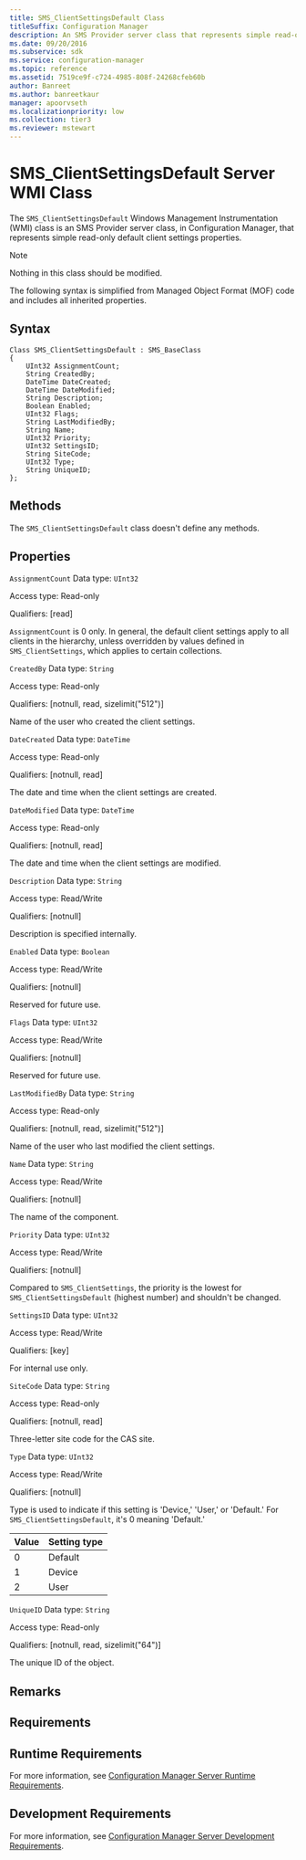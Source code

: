 ```yaml
---
title: SMS_ClientSettingsDefault Class
titleSuffix: Configuration Manager
description: An SMS Provider server class that represents simple read-only default client settings properties.
ms.date: 09/20/2016
ms.subservice: sdk
ms.service: configuration-manager
ms.topic: reference
ms.assetid: 7519ce9f-c724-4985-808f-24268cfeb60b
author: Banreet
ms.author: banreetkaur
manager: apoorvseth
ms.localizationpriority: low
ms.collection: tier3
ms.reviewer: mstewart
---
```

# SMS_ClientSettingsDefault Server WMI Class
The `SMS_ClientSettingsDefault` Windows Management Instrumentation (WMI) class is an SMS Provider server class, in Configuration Manager, that represents simple read-only default client settings properties.

> [!NOTE]
>  Nothing in this class should be modified.

 The following syntax is simplified from Managed Object Format (MOF) code and includes all inherited properties.

## Syntax

```
Class SMS_ClientSettingsDefault : SMS_BaseClass
{
    UInt32 AssignmentCount;
    String CreatedBy;
    DateTime DateCreated;
    DateTime DateModified;
    String Description;
    Boolean Enabled;
    UInt32 Flags;
    String LastModifiedBy;
    String Name;
    UInt32 Priority;
    UInt32 SettingsID;
    String SiteCode;
    UInt32 Type;
    String UniqueID;
};
```

## Methods
 The `SMS_ClientSettingsDefault` class doesn't define any methods.

## Properties
 `AssignmentCount`
 Data type: `UInt32`

 Access type: Read-only

 Qualifiers: [read]

 `AssignmentCount` is 0 only. In general, the default client settings apply to all clients in the hierarchy, unless overridden by values defined in `SMS_ClientSettings`, which applies to certain collections.

 `CreatedBy`
 Data type: `String`

 Access type: Read-only

 Qualifiers: [notnull, read, sizelimit("512")]

 Name of the user who created the client settings.

 `DateCreated`
 Data type: `DateTime`

 Access type: Read-only

 Qualifiers: [notnull, read]

 The date and time when the client settings are created.

 `DateModified`
 Data type: `DateTime`

 Access type: Read-only

 Qualifiers: [notnull, read]

 The date and time when the client settings are modified.

 `Description`
 Data type: `String`

 Access type: Read/Write

 Qualifiers: [notnull]

 Description is specified internally.

 `Enabled`
 Data type: `Boolean`

 Access type: Read/Write

 Qualifiers: [notnull]

 Reserved for future use.

 `Flags`
 Data type: `UInt32`

 Access type: Read/Write

 Qualifiers: [notnull]

 Reserved for future use.

 `LastModifiedBy`
 Data type: `String`

 Access type: Read-only

 Qualifiers: [notnull, read, sizelimit("512")]

 Name of the user who last modified the client settings.

 `Name`
 Data type: `String`

 Access type: Read/Write

 Qualifiers: [notnull]

 The name of the component.

 `Priority`
 Data type: `UInt32`

 Access type: Read/Write

 Qualifiers: [notnull]

 Compared to `SMS_ClientSettings`, the priority is the lowest for `SMS_ClientSettingsDefault` (highest number) and shouldn't be changed.

 `SettingsID`
 Data type: `UInt32`

 Access type: Read/Write

 Qualifiers: [key]

 For internal use only.

 `SiteCode`
 Data type: `String`

 Access type: Read-only

 Qualifiers: [notnull, read]

 Three-letter site code for the CAS site.

 `Type`
 Data type: `UInt32`

 Access type: Read/Write

 Qualifiers: [notnull]

 Type is used to indicate if this setting is 'Device,' 'User,' or 'Default.' For `SMS_ClientSettingsDefault`, it's 0 meaning 'Default.'

|Value|Setting type|
|-|-|
|0|Default|
|1|Device|
|2|User|

 `UniqueID`
 Data type: `String`

 Access type: Read-only

 Qualifiers: [notnull, read, sizelimit("64")]

 The unique ID of the object.

## Remarks

## Requirements

## Runtime Requirements
 For more information, see [Configuration Manager Server Runtime Requirements](../../../../../develop/core/reqs/server-runtime-requirements.md).

## Development Requirements
 For more information, see [Configuration Manager Server Development Requirements](../../../../../develop/core/reqs/server-development-requirements.md).
